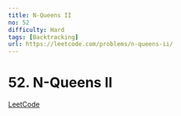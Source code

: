 ```yaml
---
title: N-Queens II
no: 52
difficulty: Hard
tags: [Backtracking]
url: https://leetcode.com/problems/n-queens-ii/
---
```


# 52. N-Queens II

[LeetCode](https://leetcode.com/problems/n-queens-ii/)

